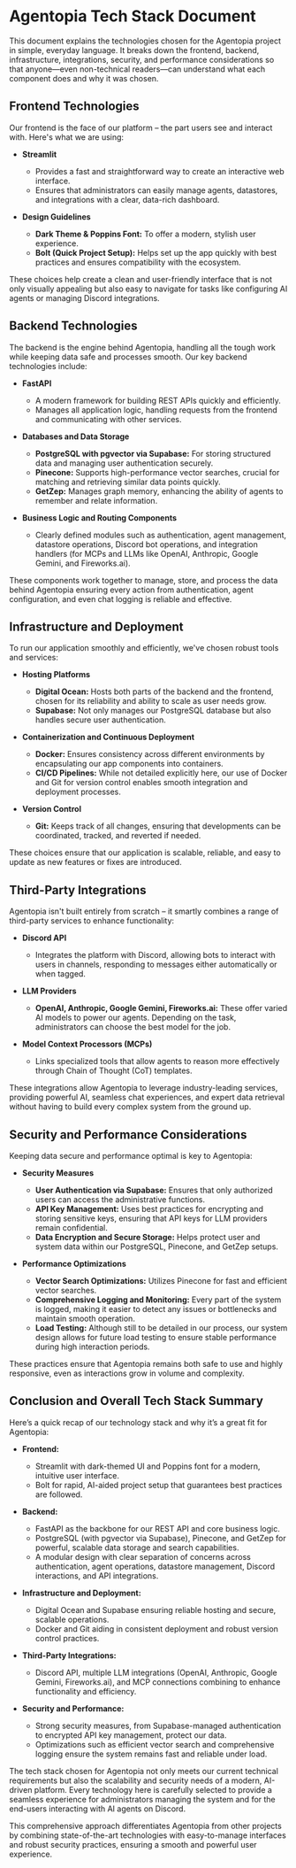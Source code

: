 # Agentopia Tech Stack Document

This document explains the technologies chosen for the Agentopia project in simple, everyday language. It breaks down the frontend, backend, infrastructure, integrations, security, and performance considerations so that anyone—even non-technical readers—can understand what each component does and why it was chosen.

## Frontend Technologies

Our frontend is the face of our platform – the part users see and interact with. Here's what we are using:

- **Streamlit**
  - Provides a fast and straightforward way to create an interactive web interface.
  - Ensures that administrators can easily manage agents, datastores, and integrations with a clear, data-rich dashboard.

- **Design Guidelines**
  - **Dark Theme & Poppins Font:** To offer a modern, stylish user experience.
  - **Bolt (Quick Project Setup):** Helps set up the app quickly with best practices and ensures compatibility with the ecosystem.

These choices help create a clean and user-friendly interface that is not only visually appealing but also easy to navigate for tasks like configuring AI agents or managing Discord integrations.

## Backend Technologies

The backend is the engine behind Agentopia, handling all the tough work while keeping data safe and processes smooth. Our key backend technologies include:

- **FastAPI**
  - A modern framework for building REST APIs quickly and efficiently.
  - Manages all application logic, handling requests from the frontend and communicating with other services.

- **Databases and Data Storage**
  - **PostgreSQL with pgvector via Supabase:** For storing structured data and managing user authentication securely.
  - **Pinecone:** Supports high-performance vector searches, crucial for matching and retrieving similar data points quickly.
  - **GetZep:** Manages graph memory, enhancing the ability of agents to remember and relate information.

- **Business Logic and Routing Components**
  - Clearly defined modules such as authentication, agent management, datastore operations, Discord bot operations, and integration handlers (for MCPs and LLMs like OpenAI, Anthropic, Google Gemini, and Fireworks.ai).

These components work together to manage, store, and process the data behind Agentopia ensuring every action from authentication, agent configuration, and even chat logging is reliable and effective.

## Infrastructure and Deployment

To run our application smoothly and efficiently, we've chosen robust tools and services:

- **Hosting Platforms**
  - **Digital Ocean:** Hosts both parts of the backend and the frontend, chosen for its reliability and ability to scale as user needs grow.
  - **Supabase:** Not only manages our PostgreSQL database but also handles secure user authentication.

- **Containerization and Continuous Deployment**
  - **Docker:** Ensures consistency across different environments by encapsulating our app components into containers.
  - **CI/CD Pipelines:** While not detailed explicitly here, our use of Docker and Git for version control enables smooth integration and deployment processes.

- **Version Control**
  - **Git:** Keeps track of all changes, ensuring that developments can be coordinated, tracked, and reverted if needed.

These choices ensure that our application is scalable, reliable, and easy to update as new features or fixes are introduced.

## Third-Party Integrations

Agentopia isn't built entirely from scratch – it smartly combines a range of third-party services to enhance functionality:

- **Discord API**
  - Integrates the platform with Discord, allowing bots to interact with users in channels, responding to messages either automatically or when tagged.

- **LLM Providers**
  - **OpenAI, Anthropic, Google Gemini, Fireworks.ai:** These offer varied AI models to power our agents. Depending on the task, administrators can choose the best model for the job.

- **Model Context Processors (MCPs)**
  - Links specialized tools that allow agents to reason more effectively through Chain of Thought (CoT) templates.

These integrations allow Agentopia to leverage industry-leading services, providing powerful AI, seamless chat experiences, and expert data retrieval without having to build every complex system from the ground up.

## Security and Performance Considerations

Keeping data secure and performance optimal is key to Agentopia:

- **Security Measures**
  - **User Authentication via Supabase:** Ensures that only authorized users can access the administrative functions.
  - **API Key Management:** Uses best practices for encrypting and storing sensitive keys, ensuring that API keys for LLM providers remain confidential.
  - **Data Encryption and Secure Storage:** Helps protect user and system data within our PostgreSQL, Pinecone, and GetZep setups.

- **Performance Optimizations**
  - **Vector Search Optimizations:** Utilizes Pinecone for fast and efficient vector searches.
  - **Comprehensive Logging and Monitoring:** Every part of the system is logged, making it easier to detect any issues or bottlenecks and maintain smooth operation.
  - **Load Testing:** Although still to be detailed in our process, our system design allows for future load testing to ensure stable performance during high interaction periods.

These practices ensure that Agentopia remains both safe to use and highly responsive, even as interactions grow in volume and complexity.

## Conclusion and Overall Tech Stack Summary

Here’s a quick recap of our technology stack and why it’s a great fit for Agentopia:

- **Frontend:**
  - Streamlit with dark-themed UI and Poppins font for a modern, intuitive user interface.
  - Bolt for rapid, AI-aided project setup that guarantees best practices are followed.

- **Backend:**
  - FastAPI as the backbone for our REST API and core business logic.
  - PostgreSQL (with pgvector via Supabase), Pinecone, and GetZep for powerful, scalable data storage and search capabilities.
  - A modular design with clear separation of concerns across authentication, agent operations, datastore management, Discord interactions, and API integrations.

- **Infrastructure and Deployment:**
  - Digital Ocean and Supabase ensuring reliable hosting and secure, scalable operations.
  - Docker and Git aiding in consistent deployment and robust version control practices.

- **Third-Party Integrations:**
  - Discord API, multiple LLM integrations (OpenAI, Anthropic, Google Gemini, Fireworks.ai), and MCP connections combining to enhance functionality and efficiency.

- **Security and Performance:**
  - Strong security measures, from Supabase-managed authentication to encrypted API key management, protect our data.
  - Optimizations such as efficient vector search and comprehensive logging ensure the system remains fast and reliable under load.

The tech stack chosen for Agentopia not only meets our current technical requirements but also the scalability and security needs of a modern, AI-driven platform. Every technology here is carefully selected to provide a seamless experience for administrators managing the system and for the end-users interacting with AI agents on Discord.

This comprehensive approach differentiates Agentopia from other projects by combining state-of-the-art technologies with easy-to-manage interfaces and robust security practices, ensuring a smooth and powerful user experience.
